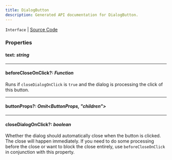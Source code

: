 ```yaml
---
title: DialogButton
description: Generated API documentation for DialogButton.
---
```


`Interface` | [Source Code](https://github.com/mrCamelCode/jtjs/blob/ddfaeb1a2c9bf793372bb41076f65f452b124091/libs/react/lib/components/dialogs/dialog.model.ts#L3)

### Properties

#### text: _string_

---

#### beforeCloseOnClick?: _Function_

Runs if `closeDialogOnClick` is `true` and the dialog is processing the click
of this button.

---

#### buttonProps?: _Omit<ButtonProps, "children">_

---

#### closeDialogOnClick?: _boolean_

Whether the dialog should automatically close when the button is clicked.
The close will happen immediately. If you need to do some processing before
the close or want to block the close entirely, use `beforeCloseOnClick` in
conjunction with this property.